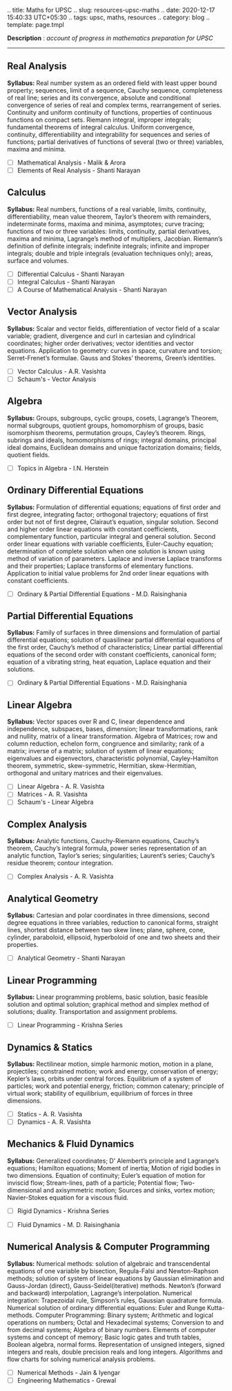 .. title: Maths for UPSC
.. slug: resources-upsc-maths
.. date: 2020-12-17 15:40:33 UTC+05:30
.. tags: upsc, maths, resources
.. category: blog
.. template: page.tmpl

**Description** : *account of progress in mathematics preparation for UPSC*

***
<!-- TEASER_END -->

## Real Analysis
**Syllabus:** Real number system as an ordered field with least upper bound property; sequences, limit of a sequence, Cauchy sequence, completeness of real line; series and its convergence, absolute and conditional convergence of series of real and complex terms, rearrangement of series. Continuity and uniform continuity of functions, properties of continuous functions on compact sets. Riemann integral, improper integrals; fundamental theorems of integral calculus. Uniform convergence, continuity, differentiability and integrability for sequences and series of functions; partial derivatives of functions of several (two or three) variables, maxima and minima.

- [ ] Mathematical Analysis - Malik & Arora
- [ ] Elements of Real Analysis - Shanti Narayan

## Calculus
**Syllabus:** Real numbers, functions of a real variable, limits, continuity, differentiability, mean value theorem, Taylor’s theorem with remainders, indeterminate forms, maxima and minima, asymptotes; curve tracing; functions of two or three variables: limits, continuity, partial derivatives, maxima and minima, Lagrange’s method of multipliers, Jacobian. Riemann’s definition of definite integrals; indefinite integrals; infinite and improper integrals; double and triple integrals (evaluation techniques only); areas, surface and volumes.

- [ ] Differential Calculus - Shanti Narayan
- [ ] Integral Calculus  - Shanti Narayan
- [ ] A Course of Mathematical Analysis - Shanti Narayan

## Vector Analysis
**Syllabus:** Scalar and vector fields, differentiation of vector field of a scalar variable; gradient, divergence and curl in cartesian and cylindrical coordinates; higher order derivatives; vector identities and vector equations. Application to geometry: curves in space, curvature and torsion; Serret-Frenet’s formulae. Gauss and Stokes’ theorems, Green’s identities.

- [ ] Vector Calculus - A.R. Vasishta
- [ ] Schaum's - Vector Analysis

## Algebra
**Syllabus:** Groups, subgroups, cyclic groups, cosets, Lagrange’s Theorem, normal subgroups, quotient groups, homomorphism of groups, basic isomorphism theorems, permutation groups, Cayley’s theorem. Rings, subrings and ideals, homomorphisms of rings; integral domains, principal ideal domains, Euclidean domains and unique factorization domains; fields, quotient fields.

- [ ] Topics in Algebra - I.N. Herstein

## Ordinary  Differential Equations
**Syllabus:** Formulation of differential equations; equations of first order and first degree, integrating factor; orthogonal trajectory; equations of first order but not of first degree, Clairaut’s equation, singular solution. Second and higher order linear equations with constant coefficients, complementary function, particular integral and general solution. Second order linear equations with variable coefficients, Euler-Cauchy equation; determination of complete solution when one solution is known using method of variation of parameters. Laplace and inverse Laplace transforms and their properties; Laplace transforms of elementary functions. Application to initial value problems for 2nd order linear equations with constant coefficients.

- [ ] Ordinary & Partial Differential Equations - M.D. Raisinghania

## Partial Differential Equations
**Syllabus:** Family of surfaces in three dimensions and formulation of partial differential equations; solution of quasilinear partial differential equations of the first order, Cauchy’s method of characteristics; Linear partial differential equations of the second order with constant coefficients, canonical form; equation of a vibrating string, heat equation, Laplace equation and their solutions.

- [ ] Ordinary & Partial Differential Equations - M.D. Raisinghania

## Linear Algebra
**Syllabus:** Vector spaces over R and C, linear dependence and independence, subspaces, bases, dimension; linear transformations, rank and nullity, matrix of a linear transformation. Algebra of Matrices; row and column reduction, echelon form, congruence and similarity; rank of a matrix; inverse of a matrix; solution of system of linear equations; eigenvalues and eigenvectors, characteristic polynomial, Cayley-Hamilton theorem, symmetric, skew-symmetric, Hermitian, skew-Hermitian, orthogonal and unitary matrices and their eigenvalues.

- [ ] Linear Algebra - A. R. Vasishta
- [ ] Matrices - A. R. Vasishta
- [ ] Schaum's - Linear Algebra

## Complex Analysis
**Syllabus:** Analytic functions, Cauchy-Riemann equations, Cauchy’s theorem, Cauchy’s integral formula, power series representation of an analytic function, Taylor’s series; singularities; Laurent’s series; Cauchy’s residue theorem; contour integration.

- [ ] Complex Analysis - A. R. Vasishta

## Analytical Geometry
**Syllabus:** Cartesian and polar coordinates in three dimensions, second degree equations in three variables, reduction to canonical forms, straight lines, shortest distance between two skew lines; plane, sphere, cone, cylinder, paraboloid, ellipsoid, hyperboloid of one and two sheets and their properties.

- [ ] Analytical Geometry - Shanti Narayan

## Linear Programming
**Syllabus:** Linear programming problems, basic solution, basic feasible solution and optimal solution; graphical method and simplex method of solutions; duality. Transportation and assignment problems.

- [ ] Linear Programming - Krishna Series

## Dynamics & Statics
**Syllabus:** Rectilinear motion, simple harmonic motion, motion in a plane, projectiles; constrained motion; work and energy, conservation of energy; Kepler’s laws, orbits under central forces. Equilibrium of a system of particles; work and potential energy, friction; common catenary; principle of virtual work; stability of equilibrium, equilibrium of forces in three dimensions.

- [ ] Statics - A. R. Vasishta
- [ ] Dynamics - A. R. Vasishta

## Mechanics & Fluid Dynamics
**Syllabus:** Generalized coordinates; D’ Alembert’s principle and Lagrange’s equations; Hamilton equations; Moment of inertia; Motion of rigid bodies in two dimensions. Equation of continuity; Euler’s equation of motion for inviscid flow; Stream-lines, path of a particle; Potential flow; Two-dimensional and axisymmetric motion; Sources and sinks, vortex motion; Navier-Stokes equation for a viscous fluid.

- [ ] Rigid Dynamics - Krishna Series
- [ ] Fluid Dynamics - M. D. Raisinghania


## Numerical Analysis & Computer Programming
**Syllabus:** Numerical methods: solution of algebraic and transcendental equations of one variable by bisection, Regula-Falsi and Newton-Raphson methods; solution of system of linear equations by Gaussian elimination and Gauss-Jordan (direct), Gauss-Seidel(iterative) methods. Newton’s (forward and backward) interpolation, Lagrange’s interpolation. Numerical integration: Trapezoidal rule, Simpson’s rules, Gaussian quadrature formula. Numerical solution of ordinary differential equations: Euler and Runge Kutta-methods. Computer Programming: Binary system; Arithmetic and logical operations on numbers; Octal and Hexadecimal systems; Conversion to and from decimal systems; Algebra of binary numbers. Elements of computer systems and concept of memory; Basic logic gates and truth tables, Boolean algebra, normal forms. Representation of unsigned integers, signed integers and reals, double precision reals and long integers. Algorithms and flow charts for solving numerical analysis problems.

- [ ] Numerical Methods - Jain & Iyengar
- [ ] Engineering Mathematics - Grewal